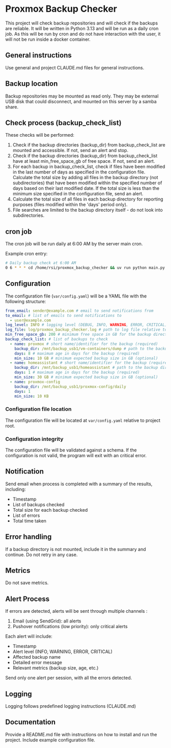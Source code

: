 # Proxmox Backup Checker
This project will check backup repositories and will check if the backups are reliable.
It will be written in Python 3.13 and will be run as a daily cron job.
As this will be run by cron and do not have interaction with the user, it will not be run inside a docker container.

## General instructions
Use general and project CLAUDE.md files for general instructions. 

## Backup location
Backup repositories may be mounted as read only. They may be external USB disk that could disconnect, and mounted on this server by a samba share.

## Check process (backup_check_list)
These checks will be performed:
1. Check if the backup directories (backup_dir) from backup_check_list are mounted and accessible. If not, send an alert and stop.
2. Check if the backup directories (backup_dir) from backup_check_list have at least min_free_space_gb of free space. If not, send an alert.
3. For each backup in backup_check_list, check if files have been modified in the last number of days as specified in the configuration file. Calculate the total size by adding all files in the backup directory (not subdirectories) that have been modified within the specified number of days based on their last modified date. If the total size is less than the minimum size specified in the configuration file, send an alert.
4. Calculate the total size of all files in each backup directory for reporting purposes (files modified within the 'days' period only).
5. File searches are limited to the backup directory itself - do not look into subdirectories. 

## cron job
The cron job will be run daily at 6:00 AM by the server main cron.

Example cron entry:
```bash
# Daily backup check at 6:00 AM
0 6 * * * cd /home/rsi/proxmox_backup_checker && uv run python main.py
```


## Configuration
The configuration file (`var/config.yaml`) will be a YAML file with the following structure:
```yaml
from_email: sender@example.com # email to send notifications from
to_email: # list of emails to send notifications to 
  - user@example.com
log_level: INFO # logging level (DEBUG, INFO, WARNING, ERROR, CRITICAL)
log_file: log/proxmox_backup_checker.log # path to log file relative to project root
min_free_space_gb: 200 # minimum free space in GB for the backup directory
backup_check_list: # list of backups to check
  - name: proxmox # short name/identifier for the backup (required)
    backup_dir: /mnt/backup_usb1/vm-containers/dump # path to the backup directory (required)
    days: 8 # maximum age in days for the backup (required)
    min_size: 10 GB # minimum expected backup size in GB (optional)
  - name: homeassistant # short name/identifier for the backup (required)
    backup_dir: /mnt/backup_usb1/homeassistant # path to the backup directory (required)
    days: 1 # maximum age in days for the backup (required)
    min_size: 30 GB # minimum expected backup size in GB (optional)
  - name: proxmox-config
    backup_dir: /mnt/backup_usb1/proxmox-config/daily
    days: 1
    min_size: 10 KB

```

### Configuration file location
The configuration file will be located at `var/config.yaml` relative to project root.

### Configuration integrity
The configuration file will be validated against a schema. If the configuration is not valid, the program will exit with an critical error.

## Notification
Send email when process is completed with a summary of the results, including:
- Timestamp
- List of backups checked
- Total size for each backup checked
- List of errors
- Total time taken

## Error handling
If a backup directory is not mounted, include it in the summary and continue.
Do not retry in any case.

## Metrics
Do not save metrics.

## Alert Process
If errors are detected, alerts will be sent through multiple channels :
1. Email (using SendGrid): all alerts
2. Pushover notifications (low priority): only critical alerts

Each alert will include:
- Timestamp
- Alert level (INFO, WARNING, ERROR, CRITICAL)
- Affected backup  name
- Detailed error message
- Relevant metrics (backup size, age, etc.)

Send only one alert per session, with all the errors detected.

## Logging
Logging follows predefined logging instructions (CLAUDE.md)

## Documentation
Provide a README.md file with instructions on how to install and run the project. 
Include example configuration file.






